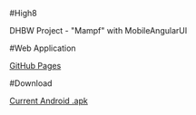 #High8

DHBW Project - "Mampf" with MobileAngularUI

#Web Application

[GitHub Pages](https://johaasi.github.io/High8/)

#Download

[Current Android .apk](https://github.com/johaasi/High8/raw/master/cordova/platforms/android/ant-build/Mampf-debug.apk)